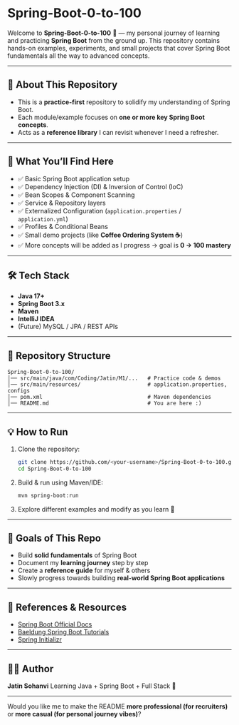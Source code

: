 # Spring-Boot-0-to-100

Welcome to **Spring-Boot-0-to-100** 🎯 — my personal journey of learning and practicing **Spring Boot** from the ground up.
This repository contains hands-on examples, experiments, and small projects that cover Spring Boot fundamentals all the way to advanced concepts.

---

## 📌 About This Repository

* This is a **practice-first** repository to solidify my understanding of Spring Boot.
* Each module/example focuses on **one or more key Spring Boot concepts**.
* Acts as a **reference library** I can revisit whenever I need a refresher.

---

## 🚀 What You’ll Find Here

* ✅ Basic Spring Boot application setup
* ✅ Dependency Injection (DI) & Inversion of Control (IoC)
* ✅ Bean Scopes & Component Scanning
* ✅ Service & Repository layers
* ✅ Externalized Configuration (`application.properties` / `application.yml`)
* ✅ Profiles & Conditional Beans
* ✅ Small demo projects (like **Coffee Ordering System ☕**)
* ✅ More concepts will be added as I progress → goal is **0 → 100 mastery**

---

## 🛠️ Tech Stack

* **Java 17+**
* **Spring Boot 3.x**
* **Maven**
* **IntelliJ IDEA**
* (Future) MySQL / JPA / REST APIs

---

## 📂 Repository Structure

```
Spring-Boot-0-to-100/
│── src/main/java/com/Coding/Jatin/M1/...   # Practice code & demos
│── src/main/resources/                     # application.properties, configs
│── pom.xml                                 # Maven dependencies
│── README.md                               # You are here :)
```

---

## 💡 How to Run

1. Clone the repository:

   ```bash
   git clone https://github.com/<your-username>/Spring-Boot-0-to-100.git
   cd Spring-Boot-0-to-100
   ```
2. Build & run using Maven/IDE:

   ```bash
   mvn spring-boot:run
   ```
3. Explore different examples and modify as you learn 🚀

---

## 🎯 Goals of This Repo

* Build **solid fundamentals** of Spring Boot
* Document my **learning journey** step by step
* Create a **reference guide** for myself & others
* Slowly progress towards building **real-world Spring Boot applications**

---

## 📖 References & Resources

* [Spring Boot Official Docs](https://docs.spring.io/spring-boot/docs/current/reference/html/)
* [Baeldung Spring Boot Tutorials](https://www.baeldung.com/spring-boot)
* [Spring Initializr](https://start.spring.io/)

---

## 🧑‍💻 Author

**Jatin Sohanvi**
Learning Java + Spring Boot + Full Stack 🚀

---

Would you like me to make the README **more professional (for recruiters)** or **more casual (for personal journey vibes)**?

